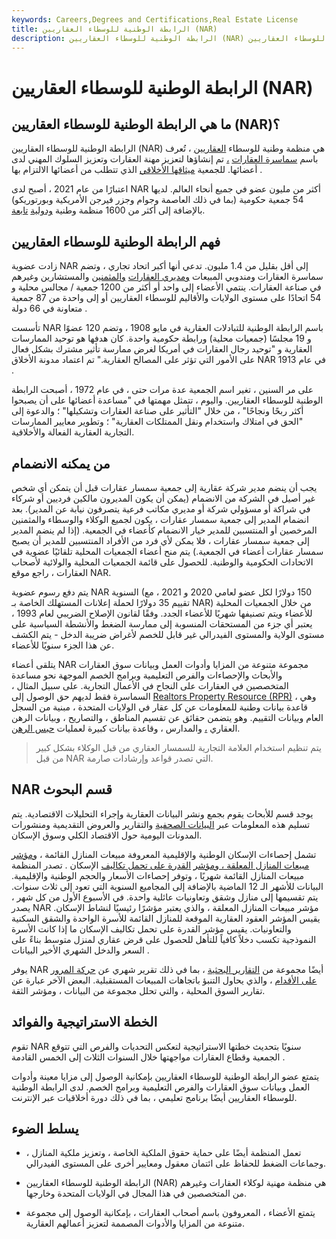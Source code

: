 ```yaml
---
keywords: Careers,Degrees and Certifications,Real Estate License
title: الرابطة الوطنية للوسطاء العقاريين (NAR)
description: الرابطة الوطنية للوسطاء العقاريين (NAR) هي منظمة وطنية للوسطاء العقاريين.
---
```


# الرابطة الوطنية للوسطاء العقاريين (NAR)
## ما هي الرابطة الوطنية للوسطاء العقاريين (NAR)؟

الرابطة الوطنية للوسطاء العقاريين (NAR) هي منظمة وطنية للوسطاء [العقاريين](/realestate) ، تُعرف باسم [سماسرة العقارات](/realtor) [،](/realestate) تم إنشاؤها لتعزيز مهنة العقارات وتعزيز السلوك المهني لدى أعضائها. للجمعية [ميثاقها الأخلاقي](/code-of-ethics) الذي تتطلب من أعضائها الالتزام بها .

اعتبارًا من عام 2021 ، أصبح لدى NAR أكثر من مليون عضو في جميع أنحاء العالم. لديها 54 جمعية حكومية (بما في ذلك العاصمة وجوام وجزر فيرجن الأمريكية وبورتوريكو) بالإضافة إلى أكثر من 1600 منظمة وطنية [ودولية](/affiliate) [تابعة](/affiliate).

## فهم الرابطة الوطنية للوسطاء العقاريين

زادت عضوية NAR إلى أقل بقليل من 1.4 مليون. تدعي أنها أكبر اتحاد تجاري ، وتضم سماسرة العقارات ومندوبي المبيعات [ومديري العقارات](/property-manager) [والمثمنين](/appraiser) والمستشارين وغيرهم في صناعة العقارات. ينتمي الأعضاء إلى واحد أو أكثر من 1200 جمعية / مجالس محلية و 54 اتحادًا على مستوى الولايات والأقاليم للوسطاء العقاريين أو إلى واحدة من 87 جمعية متعاونة في 66 دولة .

تأسست NAR باسم الرابطة الوطنية للتبادلات العقارية في مايو 1908 ، وتضم 120 عضوًا و 19 مجلسًا (جمعيات محلية) ورابطة حكومية واحدة. كان هدفها هو توحيد الممارسات العقارية و "توحيد رجال العقارات في أمريكا لغرض ممارسة تأثير مشترك بشكل فعال على الأمور التي تؤثر على المصالح العقارية." تم اعتماد مدونة الأخلاق NAR في عام 1913 .

على مر السنين ، تغير اسم الجمعية عدة مرات حتى ، في عام 1972 ، أصبحت الرابطة الوطنية للوسطاء العقاريين. واليوم ، تتمثل مهمتها في "مساعدة أعضائها على أن يصبحوا أكثر ربحًا ونجاحًا" ، من خلال "التأثير على صناعة العقارات وتشكيلها" ؛ والدعوة إلى "الحق في امتلاك واستخدام ونقل الممتلكات العقارية" ؛ وتطوير معايير الممارسات التجارية العقارية الفعالة والأخلاقية.

## من يمكنه الانضمام

يجب أن ينضم مدير شركة عقارية إلى جمعية سمسار عقارات قبل أن يتمكن أي شخص غير أصيل في الشركة من الانضمام (يمكن أن يكون المديرون مالكين فرديين أو شركاء في شراكة أو مسؤولي شركة أو مديري مكاتب فرعية يتصرفون نيابة عن المدير). بعد انضمام المدير إلى جمعية سمسار عقارات ، يكون لجميع الوكلاء والوسطاء والمثمنين المرخصين أو المنتسبين للمدير خيار الانضمام كأعضاء في الجمعية. (إذا لم ينضم المدير إلى جمعية سمسار عقارات ، فلا يمكن لأي فرد من الأفراد المنتسبين للمدير أن يصبح سمسار عقارات أعضاء في الجمعية.) يتم منح أعضاء الجمعيات المحلية تلقائيًا عضوية في الاتحادات الحكومية والوطنية. للحصول على قائمة الجمعيات المحلية والولائية لأصحاب العقارات ، راجع موقع NAR.

يتم دفع رسوم عضوية NAR السنوية (150 دولارًا لكل عضو لعامي 2020 و 2021 ، مع تقييم 35 دولارًا لحملة إعلانات المستهلك الخاصة بـ NAR) من خلال الجمعيات المحلية للأعضاء ويتم تصنيفها شهريًا للأعضاء الجدد. وفقًا لقانون الإصلاح الضريبي لعام 1993 ، يعتبر أي جزء من المستحقات المنسوبة إلى ممارسة الضغط والأنشطة السياسية على مستوى الولاية والمستوى الفيدرالي غير قابل للخصم لأغراض ضريبة الدخل - يتم الكشف عن هذا الجزء سنويًا للأعضاء.

يتلقى أعضاء NAR مجموعة متنوعة من المزايا وأدوات العمل وبيانات سوق العقارات والأبحاث والإحصاءات والفرص التعليمية وبرامج الخصم الموجهة نحو مساعدة المتخصصين في العقارات على النجاح في الأعمال التجارية. على سبيل المثال ، السماسرة فقط لديهم حق الوصول إلى [Realtors Property Resource (RPR)](/realtor-property-resource-rpr) ، وهي قاعدة بيانات وطنية للمعلومات عن كل عقار في الولايات المتحدة ، مبنية من السجل العام وبيانات التقييم. وهو يتضمن حقائق عن تقسيم المناطق ، والتصاريح ، وبيانات الرهن العقاري [،](/lien) والمدارس ، وقاعدة بيانات كبيرة لعمليات [حبس الرهن](/foreclosure).

> يتم تنظيم استخدام العلامة التجارية للسمسار العقاري من قبل الوكلاء بشكل كبير من قبل NAR التي تصدر قواعد وإرشادات صارمة.

>

## NAR قسم البحوث

يوجد قسم للأبحاث يقوم بجمع ونشر البيانات العقارية وإجراء التحليلات الاقتصادية. يتم تسليم هذه المعلومات عبر [البيانات الصحفية](/pressrelease) والتقارير والعروض التقديمية ومنشورات المدونات اليومية حول الاقتصاد الكلي وسوق الإسكان.

تشمل إحصاءات الإسكان الوطنية والإقليمية المعروفة مبيعات المنازل القائمة ، [ومؤشر مبيعات المنازل المعلقة ، ومؤشر](/pending-home-sales-index) [القدرة على تحمل تكاليف](/affordability-index) الإسكان . تصدر المنظمة مبيعات المنازل القائمة شهريًا ، وتوفر إحصاءات الأسعار والحجم الوطنية والإقليمية. البيانات للأشهر الـ 12 الماضية بالإضافة إلى المجاميع السنوية التي تعود إلى ثلاث سنوات. يتم تقسيمها إلى منازل وشقق وتعاونيات عائلية واحدة. في الأسبوع الأول من كل شهر ، يصدر NAR مؤشر مبيعات المنازل المعلقة ، والذي يعتبر مؤشرًا رئيسيًا لنشاط الإسكان. يقيس المؤشر العقود العقارية الموقعة للمنازل القائمة للأسرة الواحدة والشقق السكنية والتعاونيات. يقيس مؤشر القدرة على تحمل تكاليف الإسكان ما إذا كانت الأسرة النموذجية تكسب دخلاً كافياً للتأهل للحصول على قرض عقاري لمنزل متوسط بناءً على السعر والدخل الشهري الأخير البيانات .

يوفر NAR أيضًا مجموعة من [التقارير البحثية](/research-report) ، بما في ذلك تقرير شهري عن [حركة المرور على الأقدام](/foot-traffic) ، والذي يحاول التنبؤ باتجاهات المبيعات المستقبلية. البعض الآخر عبارة عن تقارير السوق المحلية ، والتي تحلل مجموعة من البيانات ، ومؤشر الثقة.

## الخطة الاستراتيجية والفوائد

تقوم NAR سنويًا بتحديث خطتها الاستراتيجية لتعكس التحديات والفرص التي تتوقع الجمعية وقطاع العقارات مواجهتها خلال السنوات الثلاث إلى الخمس القادمة .

يتمتع عضو الرابطة الوطنية للوسطاء العقاريين بإمكانية الوصول إلى مزايا معينة وأدوات العمل وبيانات سوق العقارات والفرص التعليمية وبرامج الخصم. لدى الرابطة الوطنية للوسطاء العقاريين أيضًا برنامج تعليمي ، بما في ذلك دورة أخلاقيات عبر الإنترنت.

## يسلط الضوء

- تعمل المنظمة أيضًا على حماية حقوق الملكية الخاصة ، وتعزيز ملكية المنازل ، وجماعات الضغط للحفاظ على ائتمان معقول ومعايير أخرى على المستوى الفيدرالي.

- الرابطة الوطنية للوسطاء العقاريين (NAR) هي منظمة مهنية لوكلاء العقارات وغيرهم من المتخصصين في هذا المجال في الولايات المتحدة وخارجها.

- يتمتع الأعضاء ، المعروفون باسم أصحاب العقارات ، بإمكانية الوصول إلى مجموعة متنوعة من المزايا والأدوات المصممة لتعزيز أعمالهم العقارية.

